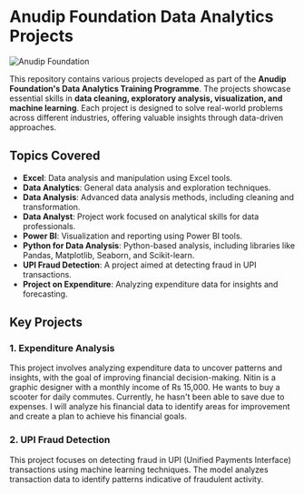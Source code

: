 # Anudip Foundation Data Analytics Projects

![Anudip Foundation](https://sl.bing.net/gB0NCXpQbqC)

This repository contains various projects developed as part of the **Anudip Foundation's Data Analytics Training Programme**. The projects showcase essential skills in **data cleaning, exploratory analysis, visualization, and machine learning**. Each project is designed to solve real-world problems across different industries, offering valuable insights through data-driven approaches.

## Topics Covered

- **Excel**: Data analysis and manipulation using Excel tools.
- **Data Analytics**: General data analysis and exploration techniques.
- **Data Analysis**: Advanced data analysis methods, including cleaning and transformation.
- **Data Analyst**: Project work focused on analytical skills for data professionals.
- **Power BI**: Visualization and reporting using Power BI tools.
- **Python for Data Analysis**: Python-based analysis, including libraries like Pandas, Matplotlib, Seaborn, and Scikit-learn.
- **UPI Fraud Detection**: A project aimed at detecting fraud in UPI transactions.
- **Project on Expenditure**: Analyzing expenditure data for insights and forecasting.


## Key Projects

### 1. Expenditure Analysis
This project involves analyzing expenditure data to uncover patterns and insights, with the goal of improving financial decision-making. Nitin is a graphic designer with a monthly income of Rs 15,000. He wants to buy a scooter for daily commutes. Currently, he hasn't been able to save due to expenses. I will analyze his financial data to identify areas for improvement and create a plan to achieve his financial goals.

### 2. UPI Fraud Detection
This project focuses on detecting fraud in UPI (Unified Payments Interface) transactions using machine learning techniques. The model analyzes transaction data to identify patterns indicative of fraudulent activity.
